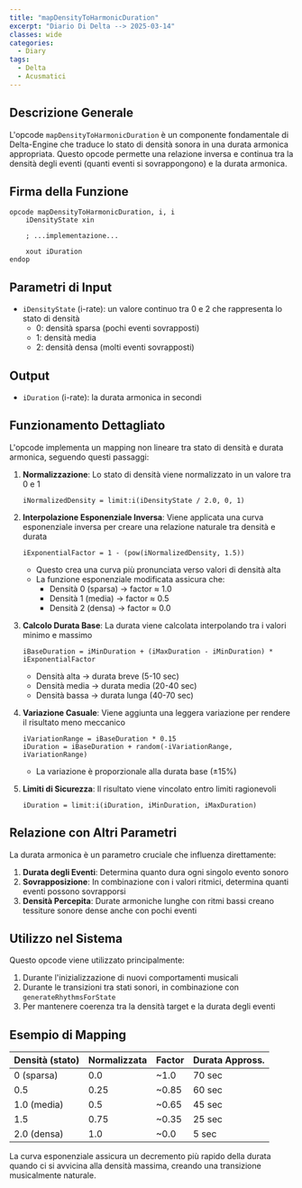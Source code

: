 ```yaml
---
title: "mapDensityToHarmonicDuration"
excerpt: "Diario Di Delta --> 2025-03-14"
classes: wide
categories:
  - Diary
tags:
  - Delta
  - Acusmatici
---
```



## Descrizione Generale
L'opcode `mapDensityToHarmonicDuration` è un componente fondamentale di Delta-Engine che traduce lo stato di densità sonora in una durata armonica appropriata. Questo opcode permette una relazione inversa e continua tra la densità degli eventi (quanti eventi si sovrappongono) e la durata armonica.

## Firma della Funzione
```csound
opcode mapDensityToHarmonicDuration, i, i
    iDensityState xin
    
    ; ...implementazione...
    
    xout iDuration
endop
```

## Parametri di Input
- `iDensityState` (i-rate): un valore continuo tra 0 e 2 che rappresenta lo stato di densità
  - 0: densità sparsa (pochi eventi sovrapposti)
  - 1: densità media
  - 2: densità densa (molti eventi sovrapposti)

## Output
- `iDuration` (i-rate): la durata armonica in secondi

## Funzionamento Dettagliato

L'opcode implementa un mapping non lineare tra stato di densità e durata armonica, seguendo questi passaggi:

1. **Normalizzazione**: Lo stato di densità viene normalizzato in un valore tra 0 e 1
   ```csound
   iNormalizedDensity = limit:i(iDensityState / 2.0, 0, 1)
   ```

2. **Interpolazione Esponenziale Inversa**: Viene applicata una curva esponenziale inversa per creare una relazione naturale tra densità e durata
   ```csound
   iExponentialFactor = 1 - (pow(iNormalizedDensity, 1.5))
   ```
   - Questo crea una curva più pronunciata verso valori di densità alta
   - La funzione esponenziale modificata assicura che:
     - Densità 0 (sparsa) → factor ≈ 1.0
     - Densità 1 (media) → factor ≈ 0.5
     - Densità 2 (densa) → factor ≈ 0.0

3. **Calcolo Durata Base**: La durata viene calcolata interpolando tra i valori minimo e massimo
   ```csound
   iBaseDuration = iMinDuration + (iMaxDuration - iMinDuration) * iExponentialFactor
   ```
   - Densità alta → durata breve (5-10 sec)
   - Densità media → durata media (20-40 sec)
   - Densità bassa → durata lunga (40-70 sec)

4. **Variazione Casuale**: Viene aggiunta una leggera variazione per rendere il risultato meno meccanico
   ```csound
   iVariationRange = iBaseDuration * 0.15
   iDuration = iBaseDuration + random(-iVariationRange, iVariationRange)
   ```
   - La variazione è proporzionale alla durata base (±15%)
   
5. **Limiti di Sicurezza**: Il risultato viene vincolato entro limiti ragionevoli
   ```csound
   iDuration = limit:i(iDuration, iMinDuration, iMaxDuration)
   ```

## Relazione con Altri Parametri

La durata armonica è un parametro cruciale che influenza direttamente:

1. **Durata degli Eventi**: Determina quanto dura ogni singolo evento sonoro
2. **Sovrapposizione**: In combinazione con i valori ritmici, determina quanti eventi possono sovrapporsi
3. **Densità Percepita**: Durate armoniche lunghe con ritmi bassi creano tessiture sonore dense anche con pochi eventi

## Utilizzo nel Sistema

Questo opcode viene utilizzato principalmente:

1. Durante l'inizializzazione di nuovi comportamenti musicali
2. Durante le transizioni tra stati sonori, in combinazione con `generateRhythmsForState` 
3. Per mantenere coerenza tra la densità target e la durata degli eventi

## Esempio di Mapping

| Densità (stato) | Normalizzata | Factor | Durata Appross. |
|-----------------|--------------|--------|-----------------|
| 0 (sparsa)      | 0.0          | ~1.0   | 70 sec          |
| 0.5             | 0.25         | ~0.85  | 60 sec          |
| 1.0 (media)     | 0.5          | ~0.65  | 45 sec          |
| 1.5             | 0.75         | ~0.35  | 25 sec          |
| 2.0 (densa)     | 1.0          | ~0.0   | 5 sec           |

La curva esponenziale assicura un decremento più rapido della durata quando ci si avvicina alla densità massima, creando una transizione musicalmente naturale.